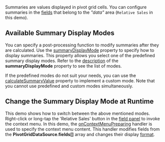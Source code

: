 Summaries are values displayed in pivot grid cells. You can configure summaries in the [fields](/Documentation/ApiReference/Data_Layer/PivotGridDataSource/Configuration/fields/) that belong to the *"data"* area (`Relative Sales` in this demo). 

## Available Summary Display Modes
You can specify a post-processing function to modify summaries after they are calculated. Use the [summaryDisplayMode](/Documentation/ApiReference/Data_Layer/PivotGridDataSource/Configuration/fields/#summaryDisplayMode) property to specify how to display summaries. This property allows you select one of the predefined summary display modes. Refer to the [description](/Documentation/ApiReference/Data_Layer/PivotGridDataSource/Configuration/fields/#summaryDisplayMode) of the **summaryDisplayMode** property to see the list of modes.

If the predefined modes do not suit your needs, you can use the [calculateSummaryValue](/Documentation/ApiReference/Data_Layer/PivotGridDataSource/Configuration/fields/#calculateSummaryValue) property to implement a custom mode. Note that you cannot use predefined and custom modes simultaneously. 

## Change the Summary Display Mode at Runtime
This demo shows how to switch between the above mentioned modes. Right-click or long-tap the 'Relative Sales' button in the [field panel](https://js.devexpress.com/Demos/WidgetsGallery/Demo/PivotGrid/FieldPanel) to invoke the context menu. In this demo, the [onContextMenuPreparing](/Documentation/ApiReference/UI_Components/dxPivotGrid/Configuration/#onContextMenuPreparing) handler is used to specify the context menu content. This handler modifies fields from the **PivotGridDataSource**.**fields[]** array and changes their display [format](/Documentation/ApiReference/Data_Layer/PivotGridDataSource/Configuration/fields/#format). 
